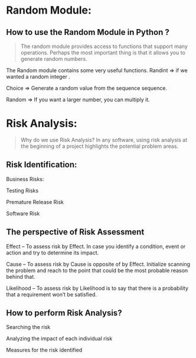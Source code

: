 # Random Module:

## How to use the Random Module in Python ?
> The random module provides access to functions that support many operations. Perhaps the most important thing is that it allows you to generate random numbers.

The Random module contains some very useful functions.
Randint => if we wanted a random integer .

Choice => Generate a random value from the sequence sequence.

Random => If you want a larger number, you can multiply it.


# Risk Analysis:

> Why do we use Risk Analysis?
In any software, using risk analysis at the beginning of a project highlights the potential problem areas.

 ## Risk Identification:
Business Risks:

Testing Risks

Premature Release Risk

Software Risk

## The perspective of Risk Assessment
Effect – To assess risk by Effect. In case you identify a condition, event or action and try to determine its impact.

Cause – To assess risk by Cause is opposite of by Effect. Initialize scanning the problem and reach to the point that could be the most probable reason behind that.

Likelihood – To assess risk by Likelihood is to say that there is a probability that a requirement won’t be satisfied.

## How to perform Risk Analysis?
Searching the risk

Analyzing the impact of each individual risk

Measures for the risk identified
